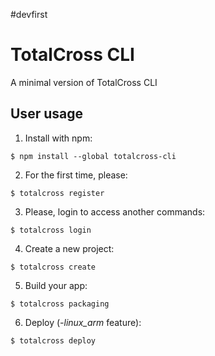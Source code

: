 #devfirst

# TotalCross CLI

A minimal version of TotalCross CLI

## User usage

1. Install with npm:
```console
$ npm install --global totalcross-cli
```

2. For the first time, please:
```console
$ totalcross register
```

3. Please, login to access another commands:
```console
$ totalcross login
```

4. Create a new project:
```console
$ totalcross create
```

5. Build your app:
```console
$ totalcross packaging
```

6. Deploy (*-linux_arm* feature):
```console
$ totalcross deploy
```
